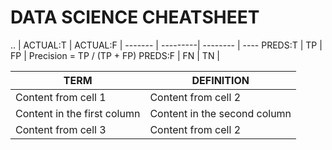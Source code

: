 # DATA SCIENCE CHEATSHEET

..      | ACTUAL:T | ACTUAL:F | 
------- | ---------| -------- | ----
PREDS:T | TP       | FP       | Precision = TP / (TP + FP)
PREDS:F | FN       | TN       | 


TERM | DEFINITION
------------ | -------------
Content from cell 1 | Content from cell 2
Content in the first column | Content in the second column
Content from cell 3 | Content from cell 2
